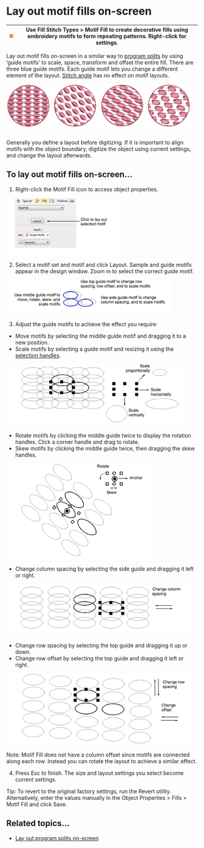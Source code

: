 # Lay out motif fills on-screen

| ![MotifFill00076.png](assets/MotifFill00076.png) | Use Fill Stitch Types > Motif Fill to create decorative fills using embroidery motifs to form repeating patterns. Right-click for settings. |
| ------------------------------------------------ | ------------------------------------------------------------------------------------------------------------------------------------------- |

Lay out motif fills on-screen in a similar way to [program splits](../../glossary/glossary) by using ‘guide motifs’ to scale, space, transform and offset the entire fill. There are three blue guide motifs. Each guide motif lets you change a different element of the layout. [Stitch angle](../../glossary/glossary) has no effect on motif layouts.

![motifs00077.png](assets/motifs00077.png)

Generally you define a layout before digitizing. If it is important to align motifs with the object boundary, digitize the object using current settings, and change the layout afterwards.

## To lay out motif fills on-screen...

1. Right-click the Motif Fill icon to access object properties.

![motifs00078.png](assets/motifs00078.png)

2. Select a motif set and motif and click Layout. Sample and guide motifs appear in the design window. Zoom in to select the correct guide motif.

![motifs00081.png](assets/motifs00081.png)

3. Adjust the guide motifs to achieve the effect you require:

- Move motifs by selecting the middle guide motif and dragging it to a new position.
- Scale motifs by selecting a guide motif and resizing it using the [selection handles](../../glossary/glossary).

![motifs00084.png](assets/motifs00084.png)

- Rotate motifs by clicking the middle guide twice to display the rotation handles. Click a corner handle and drag to rotate.
- Skew motifs by clicking the middle guide twice, then dragging the skew handles.

![motifs00087.png](assets/motifs00087.png)

- Change column spacing by selecting the side guide and dragging it left or right.

![motifs00090.png](assets/motifs00090.png)

- Change row spacing by selecting the top guide and dragging it up or down.
- Change row offset by selecting the top guide and dragging it left or right.

![motifs00093.png](assets/motifs00093.png)

Note: Motif Fill does not have a column offset since motifs are connected along each row. Instead you can rotate the layout to achieve a similar effect.

4. Press Esc to finish. The size and layout settings you select become current settings.

Tip: To revert to the original factory settings, run the Revert utility. Alternatively, enter the values manually in the Object Properties > Fills > Motif Fill and click Save.

## Related topics...

- [Lay out program splits on-screen](../patterns/Lay_out_program_splits_on-screen)
